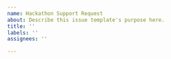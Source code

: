 ```yaml
---
name: Hackathon Support Request
about: Describe this issue template's purpose here.
title: ''
labels: ''
assignees: ''

---
```



